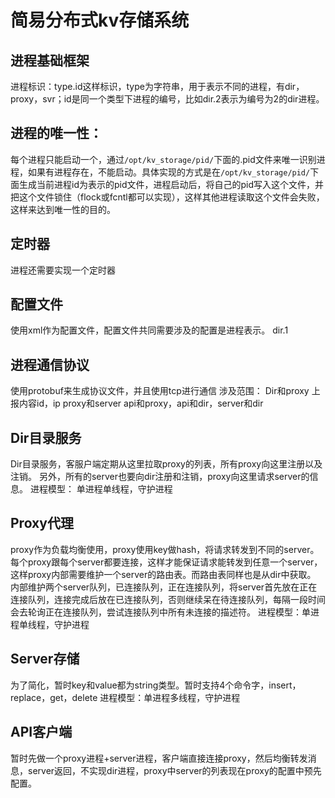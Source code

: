# 简易分布式kv存储系统
## 进程基础框架
进程标识：type.id这样标识，type为字符串，用于表示不同的进程，有dir，proxy，svr；id是同一个类型下进程的编号，比如dir.2表示为编号为2的dir进程。

## 进程的唯一性：
每个进程只能启动一个，通过<code>/opt/kv_storage/pid/</code>下面的.pid文件来唯一识别进程，如果有进程存在，不能启动。具体实现的方式是在<code>/opt/kv_storage/pid/</code>下面生成当前进程id为表示的pid文件，进程启动后，将自己的pid写入这个文件，并把这个文件锁住（flock或fcntl都可以实现），这样其他进程读取这个文件会失败，这样来达到唯一性的目的。

## 定时器
进程还需要实现一个定时器

## 配置文件
使用xml作为配置文件，配置文件共同需要涉及的配置是进程表示。
<identity>dir.1<identity>
## 进程通信协议
使用protobuf来生成协议文件，并且使用tcp进行通信
涉及范围：
Dir和proxy
上报内容id，ip
proxy和server
api和proxy，api和dir，server和dir
## Dir目录服务
Dir目录服务，客服户端定期从这里拉取proxy的列表，所有proxy向这里注册以及注销。
另外，所有的server也要向dir注册和注销，proxy向这里请求server的信息。
进程模型：
单进程单线程，守护进程
## Proxy代理
proxy作为负载均衡使用，proxy使用key做hash，将请求转发到不同的server。每个proxy跟每个server都要连接，这样才能保证请求能转发到任意一个server，这样proxy内部需要维护一个server的路由表。而路由表同样也是从dir中获取。
内部维护两个server队列，已连接队列，正在连接队列，将server首先放在正在连接队列，连接完成后放在已连接队列，否则继续呆在待连接队列，每隔一段时间会去轮询正在连接队列，尝试连接队列中所有未连接的描述符。
进程模型：单进程单线程，守护进程
## Server存储
为了简化，暂时key和value都为string类型。暂时支持4个命令字，insert，replace，get，delete
进程模型：单进程多线程，守护进程
## API客户端
暂时先做一个proxy进程+server进程，客户端直接连接proxy，然后均衡转发消息，server返回，不实现dir进程，proxy中server的列表现在proxy的配置中预先配置。

